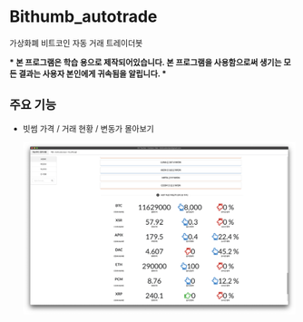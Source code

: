 # Bithumb_autotrade
가상화폐 비트코인 자동 거래 트레이더봇

**\* 본 프로그램은 학습 용으로 제작되어있습니다. 본 프로그램을 사용함으로써 생기는 모든 결과는 사용자 본인에게 귀속됨을 알립니다. \***



## 주요 기능

-   빗썸 가격 / 거래 현황 / 변동가 몰아보기

    ![currency_info](README.assets/currency_info.png)

